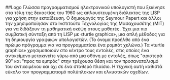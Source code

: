 ##Logo
Γλώσσα προγραμματισμού ηλεκτρονικού υπολογιστή που ξεκίνησε στα τέλη της δεκαετίας του 1960 ως απλουστευμένη διάλεκτος της  LISP για χρήση στην εκπαίδευση. Ο δημιουργός της Seymour Papert και άλλοι την  χρησιμοποίησαν στο Ινστιτούτο Τεχνολογίας της Μασαχουσέτης (MIT) για να διδάξουν τη μαθηματική σκέψη στους μαθητές. Έχει μια πιο συμβατική σύνταξη από τη  LISP με «turtle graphics», μια απλή μέθοδος για τη δημιουργία γραφικών υπολογιστών. (Το όνομα προήλθε από ένα πρώιμο πρόγραμμα για να προγραμματίσει ένα ρομπότ χελώνα.) Τα «turtle graphics» χρησιμοποιούν στο κέντρο τους εντολές, στις οποίες ένα αντικείμενο μετακινείτε  γύρω από μια οθόνη με εντολές, όπως "αριστερά 90" και "προς τα εμπρός"  στην τρέχουσα θέση και τον προσανατολισμό του αντικειμένου και όχι σε ένα σταθερό πλαίσιο. Η τεχνική αυτή καθιστά εύκολο τον προγραμματισμό πολύπλοκων και ελκυστικών σχεδίων.
